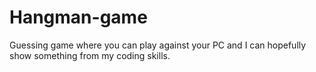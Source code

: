 # Hangman-game
Guessing game where you can play against your PC and I can hopefully show something from my coding skills.
